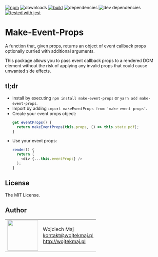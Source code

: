 [![npm](https://img.shields.io/npm/v/make-event-props.svg)](https://www.npmjs.com/package/make-event-props) ![downloads](https://img.shields.io/npm/dt/make-event-props.svg) [![build](https://travis-ci.com/wojtekmaj/make-event-props.svg?branch=master)](https://travis-ci.com/wojtekmaj/make-event-props) ![dependencies](https://img.shields.io/david/wojtekmaj/make-event-props.svg
) ![dev dependencies](https://img.shields.io/david/dev/wojtekmaj/make-event-props.svg
) [![tested with jest](https://img.shields.io/badge/tested_with-jest-99424f.svg)](https://github.com/facebook/jest)

# Make-Event-Props
A function that, given props, returns an object of event callback props optionally curried with additional arguments.

This package allows you to pass event callback props to a rendered DOM element without the risk of applying any invalid props that could cause unwanted side effects.

## tl;dr
* Install by executing `npm install make-event-props` or `yarn add make-event-props`.
* Import by adding `import makeEventProps from 'make-event-props'`.
* Create your event props object:
    ```js
    get eventProps() {
      return makeEventProps(this.props, () => this.state.pdf);
    }
    ```
* Use your event props:
    ```js
    render() {
      return (
        <div {...this.eventProps} />
      );
    }
    ```

## License

The MIT License.

## Author

<table>
  <tr>
    <td>
      <img src="https://github.com/wojtekmaj.png?s=100" width="100">
    </td>
    <td>
      Wojciech Maj<br />
      <a href="mailto:kontakt@wojtekmaj.pl">kontakt@wojtekmaj.pl</a><br />
      <a href="http://wojtekmaj.pl">http://wojtekmaj.pl</a>
    </td>
  </tr>
</table>
